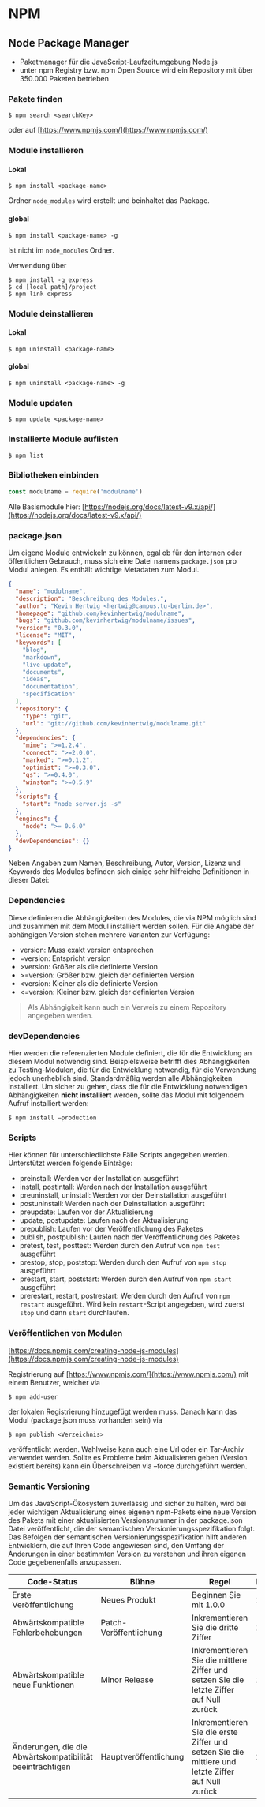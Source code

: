 # NPM

## **Node Package Manager**

- Paketmanager für die JavaScript-Laufzeitumgebung Node.js
- unter npm Registry bzw. npm Open Source wird ein Repository mit über 350.000 Paketen betrieben

### **Pakete finden**

```
$ npm search <searchKey>
```

oder auf [https://www.npmjs.com/](https://www.npmjs.com/)

### **Module installieren**

#### **Lokal**

```
$ npm install <package-name>
```

Ordner ```node_modules``` wird erstellt und beinhaltet das Package.

#### **global**

```
$ npm install <package-name> -g
```

Ist nicht im ```node_modules``` Ordner.

Verwendung über

```
$ npm install -g express
$ cd [local path]/project
$ npm link express
```

### **Module deinstallieren**

#### **Lokal**

```
$ npm uninstall <package-name>
```

#### **global**

```
$ npm uninstall <package-name> -g
```

### **Module updaten**

```
$ npm update <package-name>
```

### **Installierte Module auflisten**

```
$ npm list
```

### **Bibliotheken einbinden**

```javascript
const modulname = require('modulname')
```

Alle Basismodule hier: [https://nodejs.org/docs/latest-v9.x/api/](https://nodejs.org/docs/latest-v9.x/api/)

### package.json

Um eigene Module entwickeln zu können, egal ob für den internen oder öffentlichen Gebrauch, muss sich eine Datei namens ```package.json``` pro Modul anlegen.
Es enthält wichtige Metadaten zum Modul.

```json
{
  "name": "modulname",
  "description": "Beschreibung des Modules.",
  "author": "Kevin Hertwig <hertwig@campus.tu-berlin.de>",
  "homepage": "github.com/kevinhertwig/modulname",
  "bugs": "github.com/kevinhertwig/modulname/issues",
  "version": "0.3.0",
  "license": "MIT",
  "keywords": [
    "blog",
    "markdown",
    "live-update",
    "documents",
    "ideas",
    "documentation",
    "specification"
  ],
  "repository": {
    "type": "git",
    "url": "git://github.com/kevinhertwig/modulname.git"
  },
  "dependencies": {
    "mime": ">=1.2.4",
    "connect": ">=2.0.0",
    "marked": ">=0.1.2",
    "optimist": ">=0.3.0",
    "qs": ">=0.4.0",
    "winston": ">=0.5.9"
  },
  "scripts": {
    "start": "node server.js -s"
  },
  "engines": {
    "node": ">= 0.6.0"
  },
  "devDependencies": {}
}
```

Neben Angaben zum Namen, Beschreibung, Autor, Version, Lizenz und Keywords des Modules befinden sich einige sehr hilfreiche Definitionen in dieser Datei:

### **Dependencies**

Diese definieren die Abhängigkeiten des Modules, die via NPM möglich sind und zusammen mit dem Modul installiert werden sollen. Für die Angabe der abhängigen Version stehen mehrere Varianten zur Verfügung:

- version: Muss exakt version entsprechen
- =version: Entspricht version
- \>version: Größer als die definierte Version
- \>=version: Größer bzw. gleich der definierten Version
- <version: Kleiner als die definierte Version
- <=version: Kleiner bzw. gleich der definierten Version

>Als Abhängigkeit kann auch ein Verweis zu einem Repository angegeben werden.

### **devDependencies**

Hier werden die referenzierten Module definiert, die für die Entwicklung an diesem Modul notwendig sind. Beispielsweise betrifft dies Abhängigkeiten zu Testing-Modulen, die für die Entwicklung notwendig, für die Verwendung jedoch unerheblich sind. Standardmäßig werden alle Abhängigkeiten installiert. Um sicher zu gehen, dass die für die Entwicklung notwendigen Abhängigkeiten **nicht installiert** werden, sollte das Modul mit folgendem Aufruf installiert werden:

```
$ npm install –production
```

### **Scripts**

Hier können für unterschiedlichste Fälle Scripts angegeben werden. Unterstützt werden folgende Einträge:

- preinstall: Werden vor der Installation ausgeführt
- install, postintall: Werden nach der Installation ausgeführt
- preuninstall, uninstall: Werden vor der Deinstallation ausgeführt
- postuninstall: Werden nach der Deinstallation ausgeführt
- preupdate: Laufen vor der Aktualisierung
- update, postupdate: Laufen nach der Aktualisierung
- prepublish: Laufen vor der Veröffentlichung des Paketes
- publish, postpublish: Laufen nach der Veröffentlichung des Paketes
- pretest, test, posttest: Werden durch den Aufruf von ```npm test``` ausgeführt
- prestop, stop, poststop: Werden durch den Aufruf von ```npm stop``` ausgeführt
- prestart, start, poststart: Werden durch den Aufruf von ```npm start``` ausgeführt
- prerestart, restart, postrestart: Werden durch den Aufruf von ```npm restart``` ausgeführt. Wird kein ```restart```-Script angegeben, wird zuerst ```stop``` und dann ```start``` durchlaufen.

### **Veröffentlichen von Modulen**

[https://docs.npmjs.com/creating-node-js-modules](https://docs.npmjs.com/creating-node-js-modules)

Registrierung auf [https://www.npmjs.com/](https://www.npmjs.com/) mit einem Benutzer, welcher via

```
$ npm add-user
```

der lokalen Registrierung hinzugefügt werden muss. Danach kann das Modul (package.json muss vorhanden sein) via

```
$ npm publish <Verzeichnis>
```

veröffentlicht werden. Wahlweise kann auch eine Url oder ein Tar-Archiv verwendet werden. Sollte es Probleme beim Aktualisieren geben (Version existiert bereits) kann ein Überschreiben via –force durchgeführt werden.

### **Semantic Versioning**

Um das JavaScript-Ökosystem zuverlässig und sicher zu halten, wird bei jeder wichtigen Aktualisierung eines eigenen npm-Pakets eine neue Version des Pakets mit einer aktualisierten Versionsnummer in der package.json Datei veröffentlicht, die der semantischen Versionierungsspezifikation folgt.
Das Befolgen der semantischen Versionierungsspezifikation hilft anderen Entwicklern, die auf Ihren Code angewiesen sind, den Umfang der Änderungen in einer bestimmten Version zu verstehen und ihren eigenen Code gegebenenfalls anzupassen.

| Code-Status |	Bühne |	Regel |	Beispielversion |
|-------------|-------|-------|-----------------|
| Erste Veröffentlichung | Neues Produkt | Beginnen Sie mit 1.0.0 |	1.0.0 |
| Abwärtskompatible Fehlerbehebungen | Patch-Veröffentlichung |	Inkrementieren Sie die dritte Ziffer | 1.0.1 |
| Abwärtskompatible neue Funktionen | Minor Release | Inkrementieren Sie die mittlere Ziffer und setzen Sie die letzte Ziffer auf Null zurück |	1.1.0 |
| Änderungen, die die Abwärtskompatibilität beeinträchtigen |	Hauptveröffentlichung |	Inkrementieren Sie die erste Ziffer und setzen Sie die mittlere und letzte Ziffer auf Null zurück |	2.0.0 |